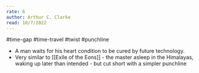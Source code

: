```yaml
---
rate: 6
author: Arthur C. Clarke
read: 10/7/2022
---
```


#time-gap #time-travel #twist #punchline 

- A man waits for his heart condition to be cured by future technology.
- Very similar to [[Exile of the Eons]] - the master asleep in the Himalayas, waking up later than intended - but cut short with a simpler punchline